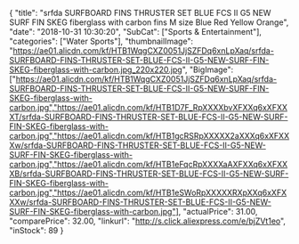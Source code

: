 {
	"title": "srfda SURFBOARD FINS THRUSTER SET BLUE FCS II G5  NEW SURF FIN SKEG fiberglass with carbon fins M size Blue  Red Yellow Orange",
	"date": "2018-10-31 10:30:20",
	"SubCat": ["Sports & Entertainment"],
	"categories": ["Water Sports"],
	"thumbnailImage": "https://ae01.alicdn.com/kf/HTB1WqgCXZ0051JjSZFDq6xnLpXaq/srfda-SURFBOARD-FINS-THRUSTER-SET-BLUE-FCS-II-G5-NEW-SURF-FIN-SKEG-fiberglass-with-carbon.jpg_220x220.jpg",
	"BigImage": ["https://ae01.alicdn.com/kf/HTB1WqgCXZ0051JjSZFDq6xnLpXaq/srfda-SURFBOARD-FINS-THRUSTER-SET-BLUE-FCS-II-G5-NEW-SURF-FIN-SKEG-fiberglass-with-carbon.jpg","https://ae01.alicdn.com/kf/HTB1D7F_RpXXXXbvXFXXq6xXFXXXT/srfda-SURFBOARD-FINS-THRUSTER-SET-BLUE-FCS-II-G5-NEW-SURF-FIN-SKEG-fiberglass-with-carbon.jpg","https://ae01.alicdn.com/kf/HTB1gcRSRpXXXXX2aXXXq6xXFXXXw/srfda-SURFBOARD-FINS-THRUSTER-SET-BLUE-FCS-II-G5-NEW-SURF-FIN-SKEG-fiberglass-with-carbon.jpg","https://ae01.alicdn.com/kf/HTB1eFqcRpXXXXaAXFXXq6xXFXXXB/srfda-SURFBOARD-FINS-THRUSTER-SET-BLUE-FCS-II-G5-NEW-SURF-FIN-SKEG-fiberglass-with-carbon.jpg","https://ae01.alicdn.com/kf/HTB1eSWoRpXXXXXRXpXXq6xXFXXXw/srfda-SURFBOARD-FINS-THRUSTER-SET-BLUE-FCS-II-G5-NEW-SURF-FIN-SKEG-fiberglass-with-carbon.jpg"],
	"actualPrice": 31.00,
	"comparePrice": 32.00,
	"linkurl": "http://s.click.aliexpress.com/e/bjZVt1eo",
	"inStock": 89
}
